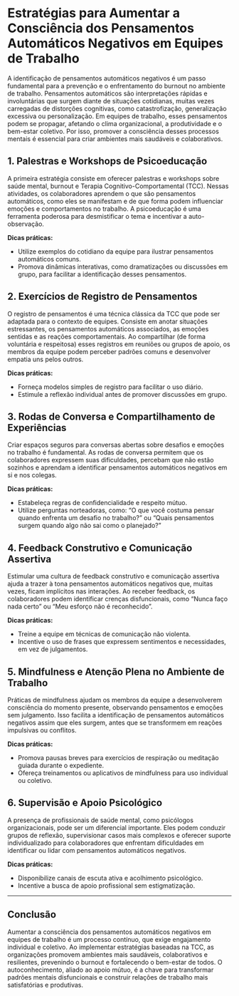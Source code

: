 
# Estratégias para Aumentar a Consciência dos Pensamentos Automáticos Negativos em Equipes de Trabalho

A identificação de pensamentos automáticos negativos é um passo fundamental para a prevenção e o enfrentamento do burnout no ambiente de trabalho. Pensamentos automáticos são interpretações rápidas e involuntárias que surgem diante de situações cotidianas, muitas vezes carregadas de distorções cognitivas, como catastrofização, generalização excessiva ou personalização. Em equipes de trabalho, esses pensamentos podem se propagar, afetando o clima organizacional, a produtividade e o bem-estar coletivo. Por isso, promover a consciência desses processos mentais é essencial para criar ambientes mais saudáveis e colaborativos.

## 1. **Palestras e Workshops de Psicoeducação**

A primeira estratégia consiste em oferecer palestras e workshops sobre saúde mental, burnout e Terapia Cognitivo-Comportamental (TCC). Nessas atividades, os colaboradores aprendem o que são pensamentos automáticos, como eles se manifestam e de que forma podem influenciar emoções e comportamentos no trabalho. A psicoeducação é uma ferramenta poderosa para desmistificar o tema e incentivar a auto-observação.

**Dicas práticas:**
- Utilize exemplos do cotidiano da equipe para ilustrar pensamentos automáticos comuns.
- Promova dinâmicas interativas, como dramatizações ou discussões em grupo, para facilitar a identificação desses pensamentos.

## 2. **Exercícios de Registro de Pensamentos**

O registro de pensamentos é uma técnica clássica da TCC que pode ser adaptada para o contexto de equipes. Consiste em anotar situações estressantes, os pensamentos automáticos associados, as emoções sentidas e as reações comportamentais. Ao compartilhar (de forma voluntária e respeitosa) esses registros em reuniões ou grupos de apoio, os membros da equipe podem perceber padrões comuns e desenvolver empatia uns pelos outros.

**Dicas práticas:**
- Forneça modelos simples de registro para facilitar o uso diário.
- Estimule a reflexão individual antes de promover discussões em grupo.

## 3. **Rodas de Conversa e Compartilhamento de Experiências**

Criar espaços seguros para conversas abertas sobre desafios e emoções no trabalho é fundamental. As rodas de conversa permitem que os colaboradores expressem suas dificuldades, percebam que não estão sozinhos e aprendam a identificar pensamentos automáticos negativos em si e nos colegas.

**Dicas práticas:**
- Estabeleça regras de confidencialidade e respeito mútuo.
- Utilize perguntas norteadoras, como: “O que você costuma pensar quando enfrenta um desafio no trabalho?” ou “Quais pensamentos surgem quando algo não sai como o planejado?”

## 4. **Feedback Construtivo e Comunicação Assertiva**

Estimular uma cultura de feedback construtivo e comunicação assertiva ajuda a trazer à tona pensamentos automáticos negativos que, muitas vezes, ficam implícitos nas interações. Ao receber feedback, os colaboradores podem identificar crenças disfuncionais, como “Nunca faço nada certo” ou “Meu esforço não é reconhecido”.

**Dicas práticas:**
- Treine a equipe em técnicas de comunicação não violenta.
- Incentive o uso de frases que expressem sentimentos e necessidades, em vez de julgamentos.

## 5. **Mindfulness e Atenção Plena no Ambiente de Trabalho**

Práticas de mindfulness ajudam os membros da equipe a desenvolverem consciência do momento presente, observando pensamentos e emoções sem julgamento. Isso facilita a identificação de pensamentos automáticos negativos assim que eles surgem, antes que se transformem em reações impulsivas ou conflitos.

**Dicas práticas:**
- Promova pausas breves para exercícios de respiração ou meditação guiada durante o expediente.
- Ofereça treinamentos ou aplicativos de mindfulness para uso individual ou coletivo.

## 6. **Supervisão e Apoio Psicológico**

A presença de profissionais de saúde mental, como psicólogos organizacionais, pode ser um diferencial importante. Eles podem conduzir grupos de reflexão, supervisionar casos mais complexos e oferecer suporte individualizado para colaboradores que enfrentam dificuldades em identificar ou lidar com pensamentos automáticos negativos.

**Dicas práticas:**
- Disponibilize canais de escuta ativa e acolhimento psicológico.
- Incentive a busca de apoio profissional sem estigmatização.

---

## **Conclusão**

Aumentar a consciência dos pensamentos automáticos negativos em equipes de trabalho é um processo contínuo, que exige engajamento individual e coletivo. Ao implementar estratégias baseadas na TCC, as organizações promovem ambientes mais saudáveis, colaborativos e resilientes, prevenindo o burnout e fortalecendo o bem-estar de todos. O autoconhecimento, aliado ao apoio mútuo, é a chave para transformar padrões mentais disfuncionais e construir relações de trabalho mais satisfatórias e produtivas.
```
